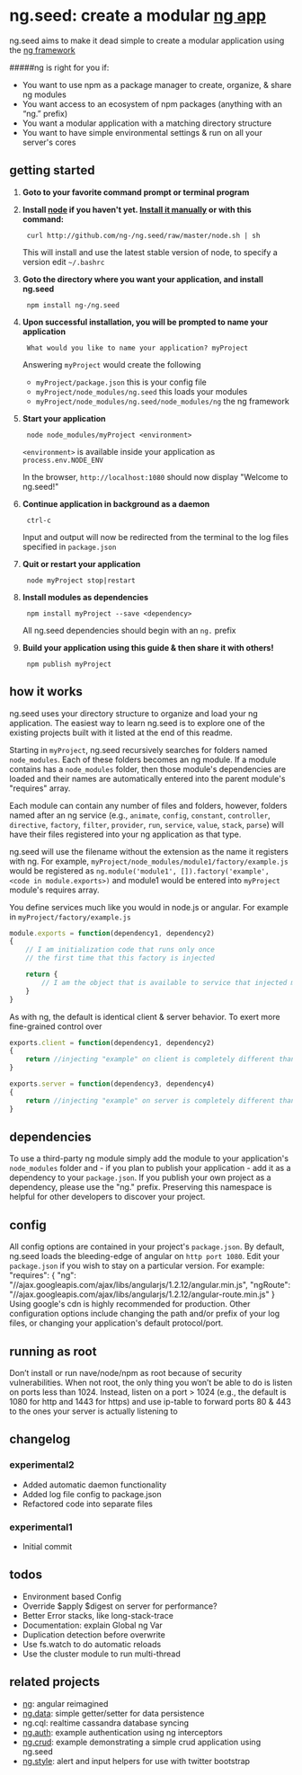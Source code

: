 # ng.seed: create a modular [ng app](https://github.com/ng-/ng)
ng.seed aims to make it dead simple to create a modular application using the [ng framework](https://github.com/ng-/ng)

#####ng is right for you if:
- You want to use npm as a package manager to create, organize, & share ng modules
- You want access to an ecosystem of npm packages (anything with an “ng.” prefix)
- You want a modular application with a matching directory structure
- You want to have simple environmental settings & run on all your server's cores

## getting started
1. **Goto to your favorite command prompt or terminal program**

2. **Install [node](http://nodejs.org/api/) if you haven't yet. [Install it manually](https://gist.github.com/isaacs/579814) or with this command:**

		curl http://github.com/ng-/ng.seed/raw/master/node.sh | sh

	This will install and use the latest stable version of node, to specify a version edit `~/.bashrc`

3. **Goto the directory where you want your application, and install ng.seed**

		npm install ng-/ng.seed

4. **Upon successful installation, you will be prompted to name your application**

		What would you like to name your application? myProject

	Answering `myProject` would create the following
	- `myProject/package.json` this is your config file
	- `myProject/node_modules/ng.seed` this loads your modules
	- `myProject/node_modules/ng.seed/node_modules/ng` the ng framework

5. **Start your application**

		node node_modules/myProject <environment>

	`<environment>` is available inside your application as `process.env.NODE_ENV`

	In the browser, `http://localhost:1080` should now display "Welcome to ng.seed!"

6. **Continue application in background as a daemon**

		ctrl-c

	Input and output will now be redirected from the terminal to the log files specified in `package.json`

7. **Quit or restart your application**

		node myProject stop|restart

8. **Install modules as dependencies**

		npm install myProject --save <dependency>

	All ng.seed dependencies should begin with an `ng.` prefix

9. **Build your application using this guide & then share it with others!**

		npm publish myProject

## how it works
ng.seed uses your directory structure to organize and load your ng application. The easiest way to learn ng.seed is to explore one of the existing projects built with it listed at the end of this readme.

Starting in `myProject`, ng.seed recursively searches for folders named `node_modules`. Each of these folders becomes an ng module. If a module contains has a `node_modules` folder, then those module's dependencies are loaded and their names are automatically entered into the parent module's "requires" array.

Each module can contain any number of files and folders, however, folders named after an ng service (e.g., `animate`, `config`, `constant`, `controller`, `directive`, `factory`, `filter`, `provider`, `run`, `service`, `value`, `stack`, `parse`) will have their files registered into your ng application as that type.

ng.seed will use the filename without the extension as the name it registers with ng. For example, `myProject/node_modules/module1/factory/example.js` would be registered as `ng.module('module1', []).factory('example', <code in module.exports>)` and module1 would be entered into `myProject` module's requires array.

You define services much like you would in node.js or angular.  For example in `myProject/factory/example.js`
```javascript
module.exports = function(dependency1, dependency2)
{
	// I am initialization code that runs only once
	// the first time that this factory is injected

	return {
		// I am the object that is available to service that injected me
	}
}
```

As with ng, the default is identical client & server behavior.  To exert more fine-grained control over
```javascript
exports.client = function(dependency1, dependency2)
{
	return //injecting "example" on client is completely different than on the server
}

exports.server = function(dependency3, dependency4)
{
	return //injecting "example" on server is completely different than on the client
}
```

## dependencies
To use a third-party ng module simply add the module to your application's `node_modules` folder and - if you plan to publish your application - add it as a dependency to your `package.json`.  If you publish your own project as a dependency, please use the "ng." prefix.  Preserving this namespace is helpful for other developers to discover your project.

## config
All config options are contained in your project's `package.json`. By default, ng.seed loads the bleeding-edge of angular on `http port 1080`.  Edit your `package.json` if you wish to stay on a particular version.  For example:
		"requires": {
			"ng": 	  "//ajax.googleapis.com/ajax/libs/angularjs/1.2.12/angular.min.js",
			"ngRoute": "//ajax.googleapis.com/ajax/libs/angularjs/1.2.12/angular-route.min.js"
		}
Using google's cdn is highly recommended for production.  Other configuration options include changing the path and/or prefix of your log files, or changing your application's default protocol/port.

## running as root
Don’t install or run nave/node/npm as root because of security vulnerabilities. When not root, the only thing you won’t be able to do is listen on ports less than 1024.  Instead, listen on a port > 1024 (e.g., the default is 1080 for http and 1443 for https) and use ip-table to forward ports 80 & 443 to the ones your server is actually listening to

## changelog
### experimental2
- Added automatic daemon functionality
- Added log file config to package.json
- Refactored code into separate files

### experimental1
- Initial commit

## todos
- Environment based Config
- Override $apply $digest on server for performance?
- Better Error stacks, like long-stack-trace
- Documentation: explain Global ng Var
- Duplication detection before overwrite
- Use fs.watch to do automatic reloads
- Use the cluster module to run multi-thread

## related projects
- [ng](https://github.com/ng-/ng): angular reimagined
- [ng.data](https://github.com/ng-/ng.data): simple getter/setter for data persistence
- ng.cql: realtime cassandra database syncing
- [ng.auth](https://github.com/ng-/ng.auth): example authentication using ng interceptors
- [ng.crud](https://github.com/ng-/ng.crud): example demonstrating a simple crud application using ng.seed
- [ng.style](https://github.com/ng-/ng.style): alert and input helpers for use with twitter bootstrap
